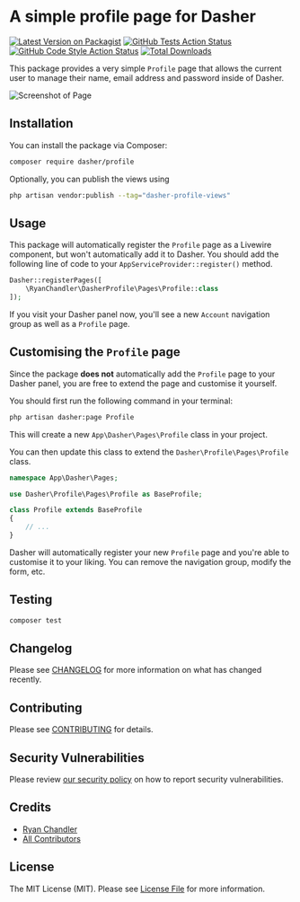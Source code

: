# A simple profile page for Dasher

[![Latest Version on Packagist](https://img.shields.io/packagist/v/zvive/dasher.svg?style=flat-square)](https://packagist.org/packages/zvive/dasher)
[![GitHub Tests Action Status](https://img.shields.io/github/workflow/status/zvive/dasher/run-tests?label=tests)](https://github.com/zvive/dasher/actions?query=workflow%3Arun-tests+branch%3Amain)
[![GitHub Code Style Action Status](https://img.shields.io/github/workflow/status/zvive/dasher/Check%20&%20fix%20styling?label=code%20style)](https://github.com/zvive/dasher/actions?query=workflow%3A"Check+%26+fix+styling"+branch%3Amain)
[![Total Downloads](https://img.shields.io/packagist/dt/zvive/dasher.svg?style=flat-square)](https://packagist.org/packages/zvive/dasher)

This package provides a very simple `Profile` page that allows the current user to manage their name, email address and password inside of Dasher.

![Screenshot of Page](./art/screenshot.png)

## Installation

You can install the package via Composer:

```bash
composer require dasher/profile
```

Optionally, you can publish the views using

```bash
php artisan vendor:publish --tag="dasher-profile-views"
```

## Usage

This package will automatically register the `Profile` page as a Livewire component, but won't automatically add it to Dasher. You should add the following line of code to your `AppServiceProvider::register()` method.

```php
Dasher::registerPages([
    \RyanChandler\DasherProfile\Pages\Profile::class
]);
```

If you visit your Dasher panel now, you'll see a new `Account` navigation group as well as a `Profile` page.

## Customising the `Profile` page

Since the package **does not** automatically add the `Profile` page to your Dasher panel, you are free to extend the page and customise it yourself.

You should first run the following command in your terminal:

```bash
php artisan dasher:page Profile
```

This will create a new `App\Dasher\Pages\Profile` class in your project.

You can then update this class to extend the `Dasher\Profile\Pages\Profile` class.

```php
namespace App\Dasher\Pages;

use Dasher\Profile\Pages\Profile as BaseProfile;

class Profile extends BaseProfile
{
    // ...
}
```

Dasher will automatically register your new `Profile` page and you're able to customise it to your liking. You can remove the navigation group, modify the form, etc.

## Testing

```bash
composer test
```

## Changelog

Please see [CHANGELOG](CHANGELOG.md) for more information on what has changed recently.

## Contributing

Please see [CONTRIBUTING](../../.github/CONTRIBUTING.md) for details.

## Security Vulnerabilities

Please review [our security policy](../../security/policy) on how to report security vulnerabilities.

## Credits

- [Ryan Chandler](https://github.com/ryangjchandler)
- [All Contributors](../../contributors)

## License

The MIT License (MIT). Please see [License File](LICENSE.md) for more information.
